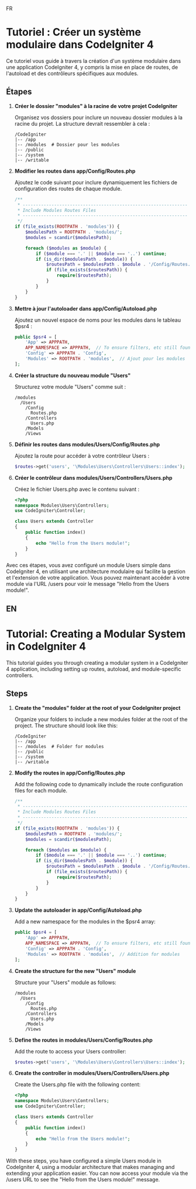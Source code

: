 FR
# Tutoriel : Créer un système modulaire dans CodeIgniter 4

Ce tutoriel vous guide à travers la création d'un système modulaire dans une application CodeIgniter 4, y compris la mise en place de routes, de l'autoload et des contrôleurs spécifiques aux modules.

## Étapes

1. **Créer le dossier "modules" à la racine de votre projet CodeIgniter**

    Organisez vos dossiers pour inclure un nouveau dossier modules à la racine du projet. La structure devrait ressembler à cela :

    ```
    /CodeIgniter
    |-- /app
    |-- /modules  # Dossier pour les modules
    |-- /public
    |-- /system
    |-- /writable
    ```

2. **Modifier les routes dans app/Config/Routes.php**

    Ajoutez le code suivant pour inclure dynamiquement les fichiers de configuration des routes de chaque module.

    ```php
    /**
     * ---------------------------------------------------------------
     * Include Modules Routes Files
     * ---------------------------------------------------------------
     */
    if (file_exists(ROOTPATH . 'modules')) {
        $modulesPath = ROOTPATH . 'modules/';
        $modules = scandir($modulesPath);

        foreach ($modules as $module) {
            if ($module === '.' || $module === '..') continue;
            if (is_dir($modulesPath . $module)) {
                $routesPath = $modulesPath . $module . '/Config/Routes.php';
                if (file_exists($routesPath)) {
                    require($routesPath);
                }
            }
        }
    }
    ```

3. **Mettre à jour l'autoloader dans app/Config/Autoload.php**

    Ajoutez un nouvel espace de noms pour les modules dans le tableau $psr4 :

    ```php
    public $psr4 = [
        'App' => APPPATH,
        APP_NAMESPACE => APPPATH,  // To ensure filters, etc still found
        'Config' => APPPATH . 'Config',
        'Modules' => ROOTPATH . 'modules',  // Ajout pour les modules
    ];
    ```

4. **Créer la structure du nouveau module "Users"**

    Structurez votre module "Users" comme suit :

    ```
    /modules
      /Users
        /Config
          Routes.php
        /Controllers
          Users.php
        /Models
        /Views
    ```

5. **Définir les routes dans modules/Users/Config/Routes.php**

    Ajoutez la route pour accéder à votre contrôleur Users :

    ```php
    $routes->get('users', '\Modules\Users\Controllers\Users::index');
    ```

6. **Créer le contrôleur dans modules/Users/Controllers/Users.php**

    Créez le fichier Users.php avec le contenu suivant :

    ```php
    <?php
    namespace Modules\Users\Controllers;
    use CodeIgniter\Controller;

    class Users extends Controller
    {
        public function index()
        {
            echo "Hello from the Users module!";
        }
    }
    ```

Avec ces étapes, vous avez configuré un module Users simple dans CodeIgniter 4, en utilisant une architecture modulaire qui facilite la gestion et l'extension de votre application. Vous pouvez maintenant accéder à votre module via l'URL /users pour voir le message "Hello from the Users module!".


EN
---
# Tutorial: Creating a Modular System in CodeIgniter 4

This tutorial guides you through creating a modular system in a CodeIgniter 4 application, including setting up routes, autoload, and module-specific controllers.

## Steps

1. **Create the "modules" folder at the root of your CodeIgniter project**

    Organize your folders to include a new modules folder at the root of the project. The structure should look like this:

    ```
    /CodeIgniter
    |-- /app
    |-- /modules  # Folder for modules
    |-- /public
    |-- /system
    |-- /writable
    ```
2. **Modify the routes in app/Config/Routes.php**

    Add the following code to dynamically include the route configuration files for each module.

    ```php
    /**
     * ---------------------------------------------------------------
     * Include Modules Routes Files
     * ---------------------------------------------------------------
     */
    if (file_exists(ROOTPATH . 'modules')) {
        $modulesPath = ROOTPATH . 'modules/';
        $modules = scandir($modulesPath);

        foreach ($modules as $module) {
            if ($module === '.' || $module === '..') continue;
            if (is_dir($modulesPath . $module)) {
                $routesPath = $modulesPath . $module . '/Config/Routes.php';
                if (file_exists($routesPath)) {
                    require($routesPath);
                }
            }
        }
    }
    ```

3. **Update the autoloader in app/Config/Autoload.php**

    Add a new namespace for the modules in the $psr4 array:

    ```php
    public $psr4 = [
        'App' => APPPATH,
        APP_NAMESPACE => APPPATH,  // To ensure filters, etc still found
        'Config' => APPPATH . 'Config',
        'Modules' => ROOTPATH . 'modules',  // Addition for modules
    ];
    ```

4. **Create the structure for the new "Users" module**

    Structure your "Users" module as follows:

    ```
    /modules
      /Users
        /Config
          Routes.php
        /Controllers
          Users.php
        /Models
        /Views
    ```

5. **Define the routes in modules/Users/Config/Routes.php**

    Add the route to access your Users controller:

    ```php
    $routes->get('users', '\Modules\Users\Controllers\Users::index');
    ```

6. **Create the controller in modules/Users/Controllers/Users.php**

    Create the Users.php file with the following content:

    ```php
    <?php
    namespace Modules\Users\Controllers;
    use CodeIgniter\Controller;

    class Users extends Controller
    {
        public function index()
        {
            echo "Hello from the Users module!";
        }
    }
    ```

With these steps, you have configured a simple Users module in CodeIgniter 4, using a modular architecture that makes managing and extending your application easier. You can now access your module via the /users URL to see the "Hello from the Users module!" message.
